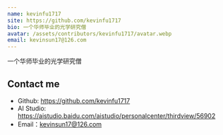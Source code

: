 ```yaml
---
name: kevinfu1717
site: https://github.com/kevinfu1717
bio: 一个华师毕业的光学研究僧
avatar: /assets/contributors/kevinfu1717/avatar.webp
email: kevinsun17@126.com
---
```


一个华师毕业的光学研究僧

## Contact me

- Github: <https://github.com/kevinfu1717>
- AI Studio: <https://aistudio.baidu.com/aistudio/personalcenter/thirdview/56902>
- Email：<kevinsun17@126.com>
